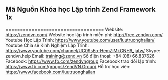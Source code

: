
<h2>Mã Nguồn Khóa học Lập trình Zend Framework 1x</h2>


==================================
Website: https://zendvn.com/
Website học lập trình miễn phí: http://free.zendvn.com/
Youtube Học Lập Trình: https://www.youtube.com/user/luutruonghailan/
Youtube Chia sẻ Kinh Nghiệm Lập Trình: https://www.youtube.com/channel/UC09sEo-HemZlMkGNH9_jatw/
Skype: zendvn.help
Email: training@zend.vn
Số điện thoại: +84 (08) 66.837626
Facebook: https://www.fb.com/zendvngroup
Facebook trao đổi lập trình: https://www.fb.com/groups/ZendVN.Group/
Hỗ trợ học viên: https://www.facebook.com/luutruonghailan

